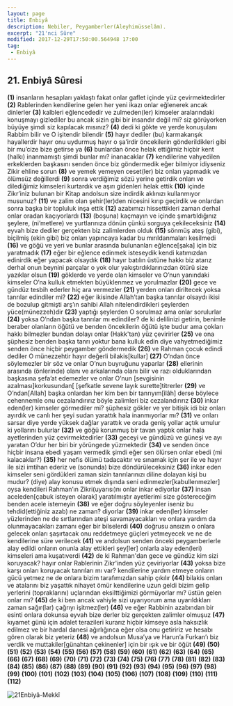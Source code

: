 ```yaml
---
layout: page
title: Enbiyâ
description: Nebiler, Peygamberler(Aleyhimüsselâm).
excerpt: "21'nci Sûre"
modified: 2017-12-29T17:50:00.564948 17:00
tag: 
 - Enbiyâ
---
```


## 21. Enbiyâ Sûresi

**(1)** insanların hesapları yaklaştı fakat onlar gaflet içinde yüz çevirmektedirler
**(2)** Rablerinden kendilerine gelen her yeni ikazı onlar eğlenerek ancak dinlerler
**(3)** kalbleri eğlencededir ve zulmeden(ler) kimseler aralarındaki konuşmayı gizlediler bu ancak sizin gibi bir insandır değil mi? siz görüyorken büyüye şimdi siz kapılacak mısınız?
**(4)** dedi ki gökte ve yerde konuşulanı Rabbim bilir ve O işitendir bilendir
**(5)** hayır dediler (bu) karmakarışık hayallerdir hayır onu uydurmuş hayır o şa’irdir öncekilerin gönderildikleri gibi bir mu’cize bize getirse ya
**(6)** bunlardan önce helak ettiğimiz hiçbir kent (halkı) inanmamıştı şimdi bunlar mı? inanacaklar
**(7)** kendilerine vahyedilen erkeklerden başkasını senden önce biz göndermedik eğer bilmiyor idiyseniz Zikir ehline sorun
**(8)** ve yemek yemeyen ceset(ler) biz onları yapmadık ve ölümsüz değillerdi
**(9)** sonra verdiğimiz sözü yerine getirdik onları ve dilediğimiz kimseleri kurtardık ve aşırı gidenleri helak ettik
**(10)** içinde Zikr’iniz bulunan bir Kitap andolsun size indirdik aklınızı kullanmıyor musunuz?
**(11)** ve zalim olan şehir(ler)den nicesini kırıp geçirdik ve onlardan sonra başka bir topluluk inşa ettik
**(12)** azabımızı hissettikleri zaman derhal onlar oradan kaçıyorlardı
**(13)** (boşuna) kaçmayın ve içinde şımartıldığınız şeylere, (ni’metlere) ve yurtlarınıza dönün çünkü sorguya çekileceksiniz
**(14)** eyvah bize dediler gerçekten biz zalimlerden olduk
**(15)** sönmüş ateş (gibi), biçilmiş (ekin gibi) biz onları yapıncaya kadar bu mırıldanmaları kesilmedi
**(16)** ve göğü ve yeri ve bunlar arasında bulunanları eğlence[şaka] için biz yaratmadık
**(17)** eğer bir eğlence edinmek isteseydik kendi katımızdan edinirdik eğer yapacak olsaydık
**(18)** hayır batılın üstüne hakkı biz atarız derhal onun beynini parçalar o yok olur yakıştırdıklarınızdan ötürü size yazıklar olsun 
**(19)** göklerde ve yerde olan kimseler ve O’nun yanındaki kimseler O’na kulluk etmekten büyüklenmez ve yorulmazlar
**(20)** gece ve gündüz tesbih ederler hiç ara vermezler
**(21)** yerden onları diriltecek yoksa tanrılar edindiler mi?
**(22)** eğer ikisinde Allah’tan başka tanrılar olsaydı ikisi de bozulup gitmişti arş’ın sahibi Allah nitelendirdikleri şeylerden yüce(münezzeh)dir 
**(23)** yaptığı şeylerden O sorulmaz ama onlar sorulurlar
**(24)** yoksa O’ndan başka tanrılar mı edindiler? de ki delilinizi getirin, benimle beraber olanların öğütü ve benden öncekilerin öğütü işte budur ama çokları hakkı bilmezler bundan dolayı onlar (Hakk'tan) yüz çevirirler
**(25)** ve ona şüphesiz benden başka tanrı yoktur bana kulluk edin diye vahyetmediğimiz senden önce hiçbir peygamber göndermedik
**(26)** ve Rahman çocuk edindi dediler O münezzehtir hayır değerli  bilakis[kullar]
**(27)** O’ndan önce söylemezler bir söz ve onlar O’nun buyruğunu yaparlar
**(28)** ellerinin arasında (önlerinde) olanı ve arkalarında olanı bilir ve razı olduklarından başkasına şefa’at edemezler ve onlar O’nun [sevgisinin azalması]korkusundan[ [şefkatle sevene layık surette]titrerler
**(29)** ve O’ndan[Allah] başka onlardan her kim ben bir tanrıyım[ilâh] derse böylece cehennemle onu cezalandırırız böyle zalimleri biz cezalandırırız
**(30)** inkar eden(ler) kimseler görmediler mi? şüphesiz gökler ve yer bitişik idi biz onları ayırdık ve canlı her şeyi sudan yarattık hala inanmıyorlar mı?
**(31)** ve onları sarsar diye yerde yüksek dağlar yarattık ve orada geniş yollar açtık umulur ki yollarını bulurlar
**(32)** ve göğü korunmuş bir tavan yaptık onlar hala ayetlerinden yüz çevirmektedirler
**(33)** geceyi ve gündüzü ve güneşi ve ayı yaratan O’dur her biri bir yörüngede yüzmektedir
**(34)** ve senden önce hiçbir insana ebedi yaşam vermedik şimdi eğer sen ölürsen onlar ebedi (mi kalacaklar?)
**(35)** her nefis ölümü tadacaktır ve sınamak için şer ile ve hayır ile sizi imtihan ederiz ve (sonunda) bize döndürüleceksiniz
**(36)** inkar eden kimseler seni gördükleri zaman sizin tanrılarınızı diline dolayan kişi bu mudur? (diye) alay konusu etmek dışında seni edinmezler[kabullenmezler] oysa kendileri Rahman’ın Zikri(uyarısı)nı onlar inkar ediyorlar
**(37)** insan aceleden[çabuk isteyen olarak] yaratılmıştır ayetlerimi size göstereceğim benden acele istemeyin
**(38)** ve eğer doğru söyleyenler iseniz bu tehdid(ettiğiniz azab) ne zaman? diyorlar 
**(39)** inkar eden(ler) kimseler yüzlerinden ne de sırtlarından ateşi savamayacakları ve onlara yardım da olunmayacakları zamanı eğer bir bilselerdi 
**(40)** doğrusu ansızın o onlara gelecek onları şaşırtacak onu reddetmeye güçleri yetmeyecek ve ne de kendilerine süre verilecek
**(41)** ve andolsun senden önceki peygamberlerle alay edildi onların onunla alay ettikleri şey[ler] onlarla alay eden(leri) kimseleri ama kuşatıverdi
**(42)** de ki Rahman'dan gece ve gündüz kim sizi koruyacak? hayır onlar Rablerinin Zikr'inden yüz çeviriyorlar
**(43)** yoksa bize karşı onları koruyacak tanrıları mı var? kendilerine yardım etmeye onların gücü yetmez ne de onlara bizim tarafımızdan sahip çıkılır
**(44)** bilakis onları ve atalarını biz yaşattık nihayet ömür kendilerine uzun geldi bizim gelip yerlerini (topraklarını) uçlarından eksilttiğimizi görmüyorlar mı? üstün gelen onlar mı?
**(45)** de ki ben ancak vahiyle sizi uyarıyorum ama uyarıldıkları zaman sağır(lar) çağrıyı işitmez(ler)
**(46)** ve eğer Rabbinin azabından bir esinti onlara dokunsa eyvah bize derler biz gerçekten zalimler olmuşuz
**(47)** kıyamet günü için adalet terazileri kurarız hiçbir kimseye asla haksızlık edilmez ve bir hardal danesi ağırlığınca eğer olsa onu getiririz ve hesabı gören olarak biz yeteriz
**(48)** ve andolsun Musa’ya ve Harun’a Furkan’ı biz verdik ve muttakiler[günahtan çekinenler] için bir ışık ve bir öğüt
**(49)**
**(50)**
**(51)**
**(52)**
**(53)**
**(54)**
**(55)**
**(56)**
**(57)**
**(58)**
**(59)**
**(60)**
**(61)**
**(62)**
**(63)**
**(64)**
**(65)**
**(66)**
**(67)**
**(68)**
**(69)**
**(70)**
**(71)**
**(72)**
**(73)**
**(74)**
**(75)**
**(76)**
**(77)**
**(78)**
**(81)**
**(82)**
**(83)**
**(84)**
**(85)**
**(86)**
**(87)**
**(88)**
**(89)**
**(90)**
**(91)**
**(92)**
**(93)**
**(94)**
**(95)**
**(96)**
**(97)**
**(98)**
**(99)**
**(100)**
**(101)**
**(102)**
**(103)**
**(104)**
**(105)**
**(106)**
**(107)**
**(108)**
**(109)**
**(110)**
**(111)**
**(112)**

![21Enbiyâ-Mekkî]({{site.url}}/images/ayrac-muhur.png)
